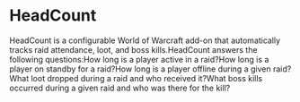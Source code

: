 # HeadCount

HeadCount is a configurable World of Warcraft add-on that automatically tracks raid attendance, loot, and boss kills.HeadCount answers the following questions:How long is a player active in a raid?How long is a player on standby for a raid?How long is a player offline during a given raid?What loot dropped during a raid and who received it?What boss kills occurred during a given raid and who was there for the kill?
